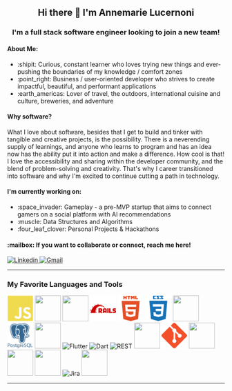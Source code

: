 <h2 align= "center"> Hi there 👋 I'm Annemarie Lucernoni </h2>

<h3 align="center"> I'm a full stack software engineer looking to join a new team!</h3>

<h4>About Me: </h4>
<ul>
 <li> :shipit: Curious, constant learner who loves trying new things and ever-pushing the boundaries of my knowledge / comfort zones </li>
 <li> :point_right: Business / user-oriented developer who strives to create impactful, beautiful, and performant applications </li>
 <li> :earth_americas: Lover of travel, the outdoors, international cuisine and culture, breweries, and adventure
</ul>

<h4>Why software?</h4>
<p> What I love about software, besides that I get to build and tinker with tangible and creative projects, is the possibility. There is a neverending supply of learnings, and anyone who learns to program and has an idea now has the ability put it into action and make a difference. How cool is that! I love the accessibility and sharing within the developer community, and the blend of problem-solving and creativity. That's why I career transitioned into software and why I'm excited to continue cutting a path in technology. </p>

<h4>I'm currently working on:</h4>
<ul>
 <li>  :space_invader: Gameplay - a pre-MVP startup that aims to connect gamers on a social platform with AI recommendations </li>
 <li> :muscle: Data Structures and Algorithms </li>
 <li>  :four_leaf_clover: Personal Projects & Hackathons </li>
</ul>

<h4> :mailbox: If you want to collaborate or connect, reach me here! </h4>

<a href="https://www.linkedin.com/in/annemarielucernoni/">
  <img
    alt="Linkedin"
    src="https://img.shields.io/badge/linkedin-0077B5?logo=linkedin&logoColor=white&style=for-the-badge"
  />
</a>

<a href="mailto:a.lucernoni0@gmail.com">
  <img
    alt="Gmail"
    src="https://img.shields.io/badge/gmail-EA4335?logo=gmail&logoColor=white&style=for-the-badge"
  />
</a>

---
<h3> My Favorite Languages and Tools </h3>
<div>
      <img src="https://github.com/devicons/devicon/blob/master/icons/javascript/javascript-plain.svg" width="60" height="60"/>
      <img src="https://cdn.jsdelivr.net/gh/devicons/devicon/icons/react/react-original-wordmark.svg" width="60" height="60"/>
      <img src="https://cdn.jsdelivr.net/gh/devicons/devicon/icons/ruby/ruby-plain-wordmark.svg" width="60" height="60"/>
      <img src="https://github.com/devicons/devicon/blob/master/icons/rails/rails-plain-wordmark.svg" width="60" height="60"/>
      <img src="https://github.com/devicons/devicon/blob/master/icons/html5/html5-plain-wordmark.svg" wwidth="60" height="60"/>
      <img src="https://github.com/devicons/devicon/blob/master/icons/css3/css3-plain-wordmark.svg" width="60" height="60"/>
      <img src="https://cdn.jsdelivr.net/gh/devicons/devicon/icons/sqlite/sqlite-plain-wordmark.svg" width="60" height="60"/>
      <img src="https://github.com/devicons/devicon/blob/master/icons/postgresql/postgresql-plain-wordmark.svg" width="60" height="60"/>
      <img src="https://cdn.jsdelivr.net/gh/devicons/devicon/icons/redux/redux-original.svg" width="60" height="60" />
      <img width="60" src="https://user-images.githubusercontent.com/25181517/186150365-da1eccce-6201-487c-8649-45e9e99435fd.png" alt="Flutter" title="Flutter"/>
      <img width="60" src="https://user-images.githubusercontent.com/25181517/186150304-1568ffdf-4c62-4bdc-9cf1-8d8efcea7c5b.png" alt="Dart" title="Dart"/>
      <img width="60" src="https://user-images.githubusercontent.com/25181517/192107858-fe19f043-c502-4009-8c47-476fc89718ad.png" alt="REST" title="REST"/>
      <img src="https://cdn.jsdelivr.net/gh/devicons/devicon/icons/github/github-original.svg" width="60" height="60"/>
      <img src="https://github.com/devicons/devicon/blob/master/icons/git/git-original.svg" width="60" height="60"/>
      <img src="https://cdn.jsdelivr.net/gh/devicons/devicon/icons/heroku/heroku-plain-wordmark.svg" width="60" height="60"/>      
      <img src="https://cdn.jsdelivr.net/gh/devicons/devicon/icons/materialui/materialui-original.svg" width="60" height="60"/>
      <img src="https://cdn.jsdelivr.net/gh/devicons/devicon/icons/canva/canva-original.svg" width="60" height="60"/>
	     <img width="60" src="https://user-images.githubusercontent.com/25181517/183912952-83784e94-629d-4c34-a961-ae2ae795b662.png" alt="Jira" title="Jira"/>
      <img src="https://cdn.jsdelivr.net/gh/devicons/devicon/icons/visualstudio/visualstudio-plain.svg" width="60" height="60"/>
</div>

---

<!--
**alucernoni/alucernoni** is a ✨ _special_ ✨ repository because its `README.md` (this file) appears on your GitHub profile.

Here are some ideas to get you started:

- 🔭 I’m currently working on ...
- 🌱 I’m currently learning ...
- 👯 I’m looking to collaborate on ...
- 🤔 I’m looking for help with ...
- 💬 Ask me about ...
- 📫 How to reach me: ...
- 😄 Pronouns: ...
- ⚡ Fun fact: ...
-->
